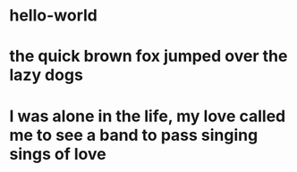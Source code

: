# hello-world
# the quick brown fox jumped over the lazy dogs
# I was alone in the life, my love called me to see a band to pass singing sings of love
